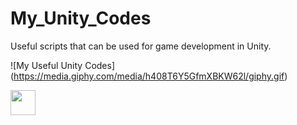 # My_Unity_Codes
Useful scripts that can be used for game development in Unity.

![My Useful Unity Codes] (https://media.giphy.com/media/h408T6Y5GfmXBKW62l/giphy.gif)

<img src="https://media.giphy.com/media/vFKqnCdLPNOKc/giphy.gif" width="40" height="40" />
